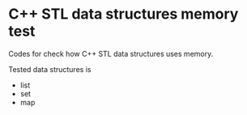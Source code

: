 # C++ STL data structures memory test
Codes for check how C++ STL data structures uses memory.

Tested data structures is
- list
- set
- map